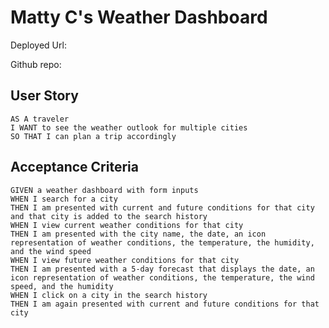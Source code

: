 <!-- create search bar in HTML (input box) -->

<!-- create button for input box -->

<!-- grab value of user input -->

<!-- create function to get lat/lon of location searched (fetch coordinates) -->

<!-- https://openweathermap.org/api/geocoding-api (find a way to insert user input into API call URL)  -->

<!-- assign user input a variable, assign API call URL a variable, concatinate user input with API call URL -->

<!-- "http://api.openweathermap.org/geo/1.0/direct?q=" + CityName + "&appid="+ API key -->

<!-- create function that calls for weather data using the lat/lon -->

<!-- EXAMPLE: response.current.temp -->

# Matty C's Weather Dashboard

Deployed Url:

Github repo: 

## User Story

```
AS A traveler
I WANT to see the weather outlook for multiple cities
SO THAT I can plan a trip accordingly
```

## Acceptance Criteria

```
GIVEN a weather dashboard with form inputs
WHEN I search for a city
THEN I am presented with current and future conditions for that city and that city is added to the search history
WHEN I view current weather conditions for that city
THEN I am presented with the city name, the date, an icon representation of weather conditions, the temperature, the humidity, and the wind speed
WHEN I view future weather conditions for that city
THEN I am presented with a 5-day forecast that displays the date, an icon representation of weather conditions, the temperature, the wind speed, and the humidity
WHEN I click on a city in the search history
THEN I am again presented with current and future conditions for that city
```
